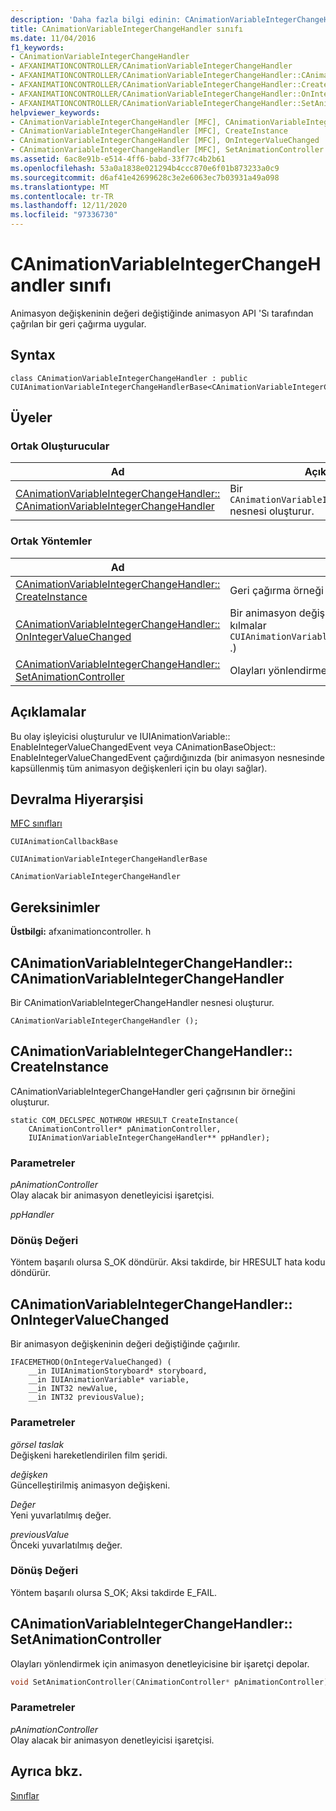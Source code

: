 ```yaml
---
description: 'Daha fazla bilgi edinin: CAnimationVariableIntegerChangeHandler sınıfı'
title: CAnimationVariableIntegerChangeHandler sınıfı
ms.date: 11/04/2016
f1_keywords:
- CAnimationVariableIntegerChangeHandler
- AFXANIMATIONCONTROLLER/CAnimationVariableIntegerChangeHandler
- AFXANIMATIONCONTROLLER/CAnimationVariableIntegerChangeHandler::CAnimationVariableIntegerChangeHandler
- AFXANIMATIONCONTROLLER/CAnimationVariableIntegerChangeHandler::CreateInstance
- AFXANIMATIONCONTROLLER/CAnimationVariableIntegerChangeHandler::OnIntegerValueChanged
- AFXANIMATIONCONTROLLER/CAnimationVariableIntegerChangeHandler::SetAnimationController
helpviewer_keywords:
- CAnimationVariableIntegerChangeHandler [MFC], CAnimationVariableIntegerChangeHandler
- CAnimationVariableIntegerChangeHandler [MFC], CreateInstance
- CAnimationVariableIntegerChangeHandler [MFC], OnIntegerValueChanged
- CAnimationVariableIntegerChangeHandler [MFC], SetAnimationController
ms.assetid: 6ac8e91b-e514-4ff6-babd-33f77c4b2b61
ms.openlocfilehash: 53a0a1838e021294b4ccc870e6f01b873233a0c9
ms.sourcegitcommit: d6af41e42699628c3e2e6063ec7b03931a49a098
ms.translationtype: MT
ms.contentlocale: tr-TR
ms.lasthandoff: 12/11/2020
ms.locfileid: "97336730"
---
```

# <a name="canimationvariableintegerchangehandler-class"></a>CAnimationVariableIntegerChangeHandler sınıfı

Animasyon değişkeninin değeri değiştiğinde animasyon API 'Sı tarafından çağrılan bir geri çağırma uygular.

## <a name="syntax"></a>Syntax

```
class CAnimationVariableIntegerChangeHandler : public CUIAnimationVariableIntegerChangeHandlerBase<CAnimationVariableIntegerChangeHandler>;
```

## <a name="members"></a>Üyeler

### <a name="public-constructors"></a>Ortak Oluşturucular

|Ad|Açıklama|
|----------|-----------------|
|[CAnimationVariableIntegerChangeHandler:: CAnimationVariableIntegerChangeHandler](#canimationvariableintegerchangehandler)|Bir `CAnimationVariableIntegerChangeHandler` nesnesi oluşturur.|

### <a name="public-methods"></a>Ortak Yöntemler

|Ad|Açıklama|
|----------|-----------------|
|[CAnimationVariableIntegerChangeHandler:: CreateInstance](#createinstance)|Geri çağırma örneği oluşturur `CAnimationVariableIntegerChangeHandler` .|
|[CAnimationVariableIntegerChangeHandler:: OnIntegerValueChanged](#onintegervaluechanged)|Bir animasyon değişkeninin değeri değiştiğinde çağırılır. (Geçersiz kılmalar `CUIAnimationVariableIntegerChangeHandlerBase::OnIntegerValueChanged` .)|
|[CAnimationVariableIntegerChangeHandler:: SetAnimationController](#setanimationcontroller)|Olayları yönlendirmek için animasyon denetleyicisine bir işaretçi depolar.|

## <a name="remarks"></a>Açıklamalar

Bu olay işleyicisi oluşturulur ve IUIAnimationVariable:: EnableIntegerValueChangedEvent veya CAnimationBaseObject:: EnableIntegerValueChangedEvent çağırdığınızda (bir animasyon nesnesinde kapsüllenmiş tüm animasyon değişkenleri için bu olayı sağlar).

## <a name="inheritance-hierarchy"></a>Devralma Hiyerarşisi

[MFC sınıfları](../../mfc/reference/mfc-classes.md)

`CUIAnimationCallbackBase`

`CUIAnimationVariableIntegerChangeHandlerBase`

`CAnimationVariableIntegerChangeHandler`

## <a name="requirements"></a>Gereksinimler

**Üstbilgi:** afxanimationcontroller. h

## <a name="canimationvariableintegerchangehandlercanimationvariableintegerchangehandler"></a><a name="canimationvariableintegerchangehandler"></a> CAnimationVariableIntegerChangeHandler:: CAnimationVariableIntegerChangeHandler

Bir CAnimationVariableIntegerChangeHandler nesnesi oluşturur.

```
CAnimationVariableIntegerChangeHandler ();
```

## <a name="canimationvariableintegerchangehandlercreateinstance"></a><a name="createinstance"></a> CAnimationVariableIntegerChangeHandler:: CreateInstance

CAnimationVariableIntegerChangeHandler geri çağrısının bir örneğini oluşturur.

```
static COM_DECLSPEC_NOTHROW HRESULT CreateInstance(
    CAnimationController* pAnimationController,
    IUIAnimationVariableIntegerChangeHandler** ppHandler);
```

### <a name="parameters"></a>Parametreler

*pAnimationController*<br/>
Olay alacak bir animasyon denetleyicisi işaretçisi.

*ppHandler*

### <a name="return-value"></a>Dönüş Değeri

Yöntem başarılı olursa S_OK döndürür. Aksi takdirde, bir HRESULT hata kodu döndürür.

## <a name="canimationvariableintegerchangehandleronintegervaluechanged"></a><a name="onintegervaluechanged"></a> CAnimationVariableIntegerChangeHandler:: OnIntegerValueChanged

Bir animasyon değişkeninin değeri değiştiğinde çağırılır.

```
IFACEMETHOD(OnIntegerValueChanged) (
    __in IUIAnimationStoryboard* storyboard,
    __in IUIAnimationVariable* variable,
    __in INT32 newValue,
    __in INT32 previousValue);
```

### <a name="parameters"></a>Parametreler

*görsel taslak*<br/>
Değişkeni hareketlendirilen film şeridi.

*değişken*<br/>
Güncelleştirilmiş animasyon değişkeni.

*Değer*<br/>
Yeni yuvarlatılmış değer.

*previousValue*<br/>
Önceki yuvarlatılmış değer.

### <a name="return-value"></a>Dönüş Değeri

Yöntem başarılı olursa S_OK; Aksi takdirde E_FAIL.

## <a name="canimationvariableintegerchangehandlersetanimationcontroller"></a><a name="setanimationcontroller"></a> CAnimationVariableIntegerChangeHandler:: SetAnimationController

Olayları yönlendirmek için animasyon denetleyicisine bir işaretçi depolar.

```cpp
void SetAnimationController(CAnimationController* pAnimationController);
```

### <a name="parameters"></a>Parametreler

*pAnimationController*<br/>
Olay alacak bir animasyon denetleyicisi işaretçisi.

## <a name="see-also"></a>Ayrıca bkz.

[Sınıflar](../../mfc/reference/mfc-classes.md)
